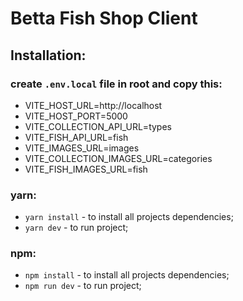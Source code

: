 # Betta Fish Shop Client

## Installation: 

### create <code>.env.local</code> file in root and copy this:
  - VITE_HOST_URL=http://localhost
  - VITE_HOST_PORT=5000
  - VITE_COLLECTION_API_URL=types  
  - VITE_FISH_API_URL=fish  
  - VITE_IMAGES_URL=images  
  - VITE_COLLECTION_IMAGES_URL=categories  
  - VITE_FISH_IMAGES_URL=fish

### yarn: 
- <code>yarn install</code> - to install all projects dependencies;
- <code>yarn dev</code> - to run project;

### npm: 
- <code>npm install</code> - to install all projects dependencies;
- <code>npm run dev</code> - to run project;

